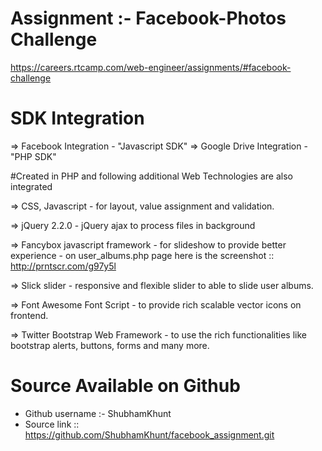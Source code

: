 # Assignment :- Facebook-Photos Challenge
https://careers.rtcamp.com/web-engineer/assignments/#facebook-challenge



# SDK Integration

=> Facebook Integration - "Javascript SDK"
=> Google Drive Integration - "PHP SDK"



#Created in PHP and following additional Web Technologies are also integrated

=> CSS, Javascript
	- for layout, value assignment and validation.

=> jQuery 2.2.0
	- jQuery ajax to process files in background
	
=> Fancybox javascript framework
	- for slideshow to provide better experience - on user_albums.php page here is the screenshot :: http://prntscr.com/g97y5l
	
=> Slick slider
	- responsive and flexible slider to able to slide user albums.
	
=> Font Awesome Font Script
	- to provide rich scalable vector icons on frontend.

=> Twitter Bootstrap Web Framework
	- to use the rich functionalities like bootstrap alerts, buttons, forms and many more.
	


# Source Available on Github

- Github username :- ShubhamKhunt
- Source link :: https://github.com/ShubhamKhunt/facebook_assignment.git
